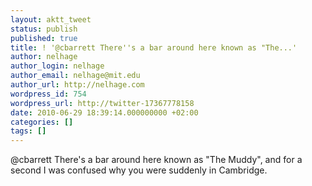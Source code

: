 ```yaml
---
layout: aktt_tweet
status: publish
published: true
title: ! '@cbarrett There''s a bar around here known as "The...'
author: nelhage
author_login: nelhage
author_email: nelhage@mit.edu
author_url: http://nelhage.com
wordpress_id: 754
wordpress_url: http://twitter-17367778158
date: 2010-06-29 18:39:14.000000000 +02:00
categories: []
tags: []
---
```

@cbarrett There's a bar around here known as "The Muddy", and for a second I was confused why you were suddenly in Cambridge.
